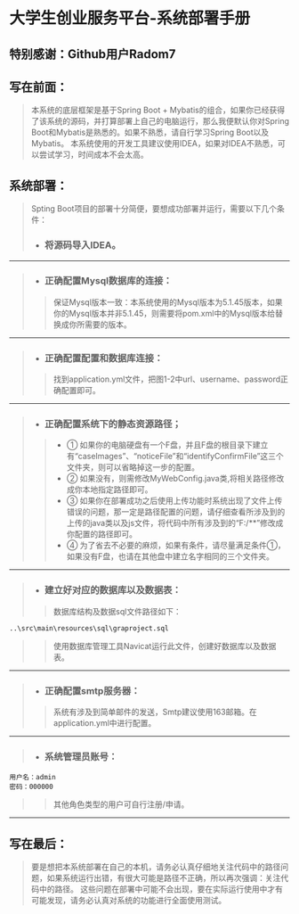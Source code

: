 # 大学生创业服务平台-系统部署手册
## 特别感谢：Github用户Radom7
## 写在前面：
>本系统的底层框架是基于Spring Boot + Mybatis的组合，如果你已经获得了该系统的源码，并打算部署上自己的电脑运行，那么我便默认你对Spring Boot和Mybatis是熟悉的。如果不熟悉，请自行学习Spring Boot以及Mybatis。
本系统使用的开发工具建议使用IDEA，如果对IDEA不熟悉，可以尝试学习，时间成本不会太高。
## 系统部署：
>Spting Boot项目的部署十分简便，要想成功部署并运行，需要以下几个条件：
> * ### 将源码导入IDEA。

---

> * ### 正确配置Mysql数据库的连接：
>> 保证Mysql版本一致：本系统使用的Mysql版本为5.1.45版本，如果你的Mysql版本并非5.1.45，则需要将pom.xml中的Mysql版本给替换成你所需要的版本。

---

> * ### 正确配置配置和数据库连接：
>> 找到application.yml文件，把图1-2中url、username、password正确配置即可。

---

> * ### 正确配置系统下的静态资源路径；
>> * ① 如果你的电脑硬盘有一个F盘，并且F盘的根目录下建立有“caseImages”、“noticeFile”和“identifyConfirmFile”这三个文件夹，则可以省略掉这一步的配置。
>> * ② 如果没有，则需修改MyWebConfig.java类,将相关路径修改成你本地指定路径即可。
>> * ③ 如果你在部署成功之后使用上传功能时系统出现了文件上传错误的问题，那一定是路径配置的问题，请仔细查看所涉及到的上传的java类以及js文件，将代码中所有涉及到的“F:/**”修改成你配置的路径即可。
>> * ④ 为了省去不必要的麻烦，如果有条件，请尽量满足条件①，如果没有F盘，也请在其他盘中建立名字相同的三个文件夹。

---

> * ### 建立好对应的数据库以及数据表：
>>数据库结构及数据sql文件路径如下：

    ..\src\main\resources\sql\graproject.sql
>> 使用数据库管理工具Navicat运行此文件，创建好数据库以及数据表。

---

> * ### 正确配置smtp服务器：
>>系统有涉及到简单邮件的发送，Smtp建议使用163邮箱。在application.yml中进行配置。

---

> * ### 系统管理员账号：
    用户名：admin
    密码：000000
>>其他角色类型的用户可自行注册/申请。

---

## 写在最后：
>要是想把本系统部署在自己的本机，请务必认真仔细地关注代码中的路径问题，如果系统运行出错，有很大可能是路径不正确，所以再次强调：关注代码中的路径。
这些问题在部署中可能不会出现，要在实际运行使用中才有可能发现，请务必认真对系统的功能进行全面使用测试。
